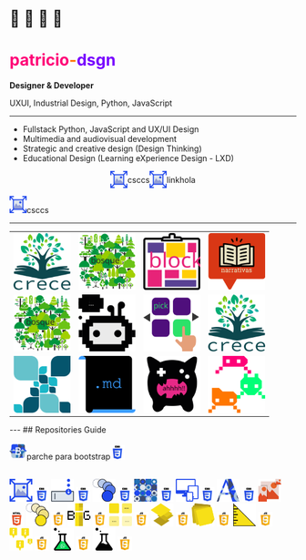 # 🦊 🚀 💭 👾 
# <span style="color:#f07;">patricio<span style="color:#f70;">-</span><span style="color:#70f;">dsgn</span>
__Designer & Developer__

UXUI, Industrial Design, Python, JavaScript

---

- Fullstack Python, JavaScript and UX/UI Design
- Multimedia and audiovisual development
- Strategic and creative design (Design Thinking)
- Educational Design (Learning eXperience Design - LXD)


<div style="display: flex; flex:wrap; justify-content: center; align-items: center;">
  <img width="30px" src="./extras/logos/css-img-full.svg" alt="alt text" title="image Title" style="display: inline;"/>csccs<img width="30px" src="./extras/logos/css-img-full.svg" alt="alt text" title="image Title" style="display: inline;"/>
  <a src="https://github.com/patricio-dsgn/michify-v2">link</a>
  <span>hola</span>
</div>

<img width="30px" src="./extras/logos/css-img-full.svg" alt="alt text" title="image Title" style="display: inline;"/>csccs

---
<table>
  <tr>
    <td><a src="https://github.com/patricio-dsgn/michify-v2"><img src="./extras/logos/pro-crece.svg" width="100px"></a></td>
    <td><a src="https://github.com/patricio-dsgn/michify-v2"><img src="./extras/logos/pro-bosque.svg" width="100px"></a></td>
    <td><a src="https://github.com/patricio-dsgn/michify-v2"><img src="./extras/logos/pro-block.svg" width="100px"></a></td>
    <td><a src="https://github.com/patricio-dsgn/michify-v2"><img src="./extras/logos/pro-books.svg" width="100px"></a></td>
  </tr>
  <tr>
<td><img src="./extras/logos/pro-bosque.svg" width="100px"></td>
<td><img src="./extras/logos/pro-bot.svg" width="100px"></td>
<td><img src="./extras/logos/pro-catalogue.svg" width="100px"></td>
<td><img src="./extras/logos/pro-crece.svg" width="100px"></td>
  </tr>
  <tr>
  </tr>
  <tr>
<td><img src="./extras/logos/pro-explore.svg" width="100px"></td>
<td><img src="./extras/logos/pro-md.svg" width="100px"></td>
<td><img src="./extras/logos/pro-play.svg" width="100px"></td>
<td><img src="./extras/logos/pro-source-invaders.svg" width="100px"></td>
  </tr>
  <tr>
  </tr>
</table>
---
## Repositories Guide

<span><img src="./extras/logos/css-bootstrap-patch.svg" width="30px"></span>parche para bootstrap<img src="./extras/icon/__css.svg" width="25px">


<br>



  </tr>
  <tr>
    <td><img src="./extras/logos/css-img-full.svg" width="40px"></td>
    <td><img src="./extras/icon/__css.svg" width="25px"></td>
    <td></td>
    <td></td>
  </tr>
  <tr>
    <td><img src="./extras/logos/css-inputs.svg" width="40px"></td>
    <td><img src="./extras/icon/__css.svg" width="25px"></td>
    <td></td>
    <td></td>
  </tr>
  <tr>
    <td><img src="./extras/logos/css-keyframes.svg" width="40px"></td>
    <td><img src="./extras/icon/__css.svg" width="25px"></td>
    <td></td>
    <td></td>
  </tr>
  <tr>
    <td><img src="./extras/logos/css-pattern.svg" width="40px"></td>
    <td><img src="./extras/icon/__css.svg" width="25px"></td>
    <td></td>
    <td></td>
  </tr>
  <tr>
    <td><img src="./extras/logos/css-responsive.svg" width="40px"></td>
    <td><img src="./extras/icon/__css.svg" width="25px"></td>
    <td></td>
    <td></td>
  </tr>
  <tr>
    <td><img src="./extras/logos/css-text-bg.svg" width="40px"></td>
    <td><img src="./extras/icon/__css.svg" width="25px"></td>
    <td></td>
    <td></td>
  </tr>
  <tr>
    <td><img src="./extras/logos/html-responsive-img.svg" width="40px"></td>
    <td><img src="./extras/icon/__html.svg" width="25px"></td>
    <td></td>
    <td></td>
  </tr>
  <tr>
    <td><img src="./extras/logos/js-animations-flash.svg" width="40px"></td>
    <td><img src="./extras/icon/__javascript.svg" width="25px"></td>
    <td></td>
    <td></td>
  </tr>
  <tr>
    <td><img src="./extras/logos/js-big-text.svg" width="40px"></td>
    <td><img src="./extras/icon/__javascript.svg" width="25px"></td>
    <td></td>
    <td></td>
  </tr>
  <tr>
    <td><img src="./extras/logos/js-lazyloading.svg" width="40px"></td>
    <td><img src="./extras/icon/__javascript.svg" width="25px"></td>
    <td></td>
    <td></td>
  </tr>
  <tr>
    <td><img src="./extras/logos/js-parallax.svg" width="40px"></td>
    <td><img src="./extras/icon/__javascript.svg" width="25px"></td>
    <td></td>
    <td></td>
  </tr>
  <tr>
    <td><img src="./extras/logos/js-post-it.svg" width="40px"></td>
    <td><img src="./extras/icon/__javascript.svg" width="25px"></td>
    <td></td>
    <td></td>
  </tr>
  <tr>
    <td><img src="./extras/logos/js-ruler.svg" width="40px"></td>
    <td><img src="./extras/icon/__javascript.svg" width="25px"></td>
    <td></td>
    <td></td>
  </tr>
  <tr>
    <td><img src="./extras/logos/js-tooltip.svg" width="40px"></td>
    <td><img src="./extras/icon/__javascript.svg" width="25px"></td>
    <td></td>
    <td></td>
  </tr>
  <tr>
    <td><img src="./extras/logos/lab-whatsapp.svg" width="40px"></td>
    <td><img src="./extras/icon/__javascript.svg" width="25px"></td>
    <td></td>
    <td></td>
  </tr>
  <tr>
    <td><img src="./extras/logos/lab.svg" width="40px"></td>
    <td><img src="./extras/icon/__javascript.svg" width="25px"></td>
    <td></td>
    <td></td>
  </tr>
</table>


